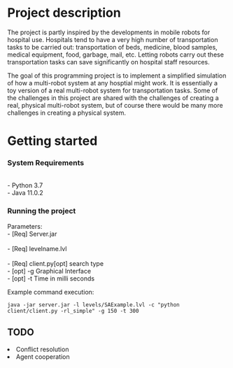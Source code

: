 <h1> Project description</h1>

<p>The project is partly inspired by the developments in mobile robots for hospital use. Hospitals tend to have a very high number of transportation tasks to be carried out: transportation of beds, medicine, blood samples, medical equipment, food, garbage, mail, etc. Letting robots carry out these transportation tasks can save significantly on hospital staff resources.</p>
<p> The goal of this programming project is to implement a simplified simulation of how a multi-robot system at any hosptial might work. It is essentially a toy version of a real multi-robot system for transportation tasks. Some of the challenges in this project are shared with the challenges of creating a real, physical multi-robot system, but of course there would be many more challenges in creating a physical system. </p>


<h1> Getting started </h1>




<h3>System Requirements</h3>
<br>	- Python 3.7 
<br>	- Java 11.0.2
	
<h3> Running the project </h3>

Parameters:
 	<br>	- [Req] Server.jar 	
 	<br>	- [Req] levelname.lvl 	 
 	<br>	- [Req] client.py[opt] search type
 	<br>	- [opt] -g 				Graphical Interface
 	<br>	- [opt] -t 				Time in milli seconds  


Example command execution: 
```
java -jar server.jar -l levels/SAExample.lvl -c "python client/client.py -rl_simple" -g 150 -t 300
```

<h2> TODO </h2>
<li> Conflict resolution</li>
<li>Agent cooperation </li>
